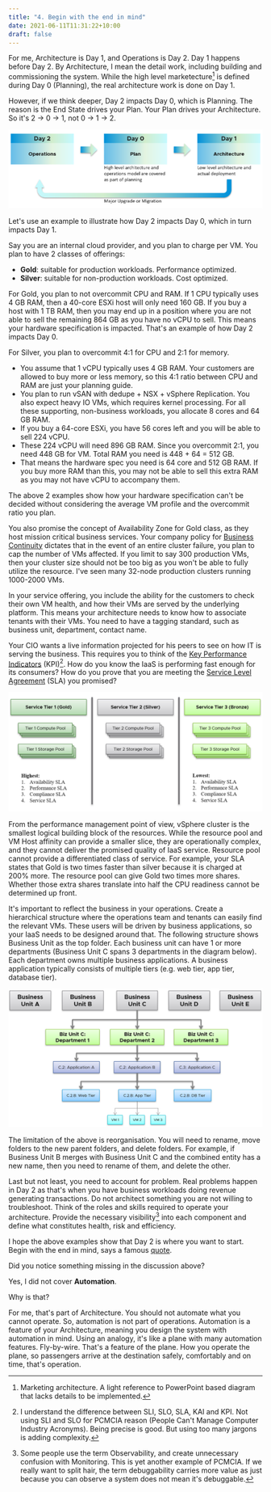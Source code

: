 ```yaml
---
title: "4. Begin with the end in mind"
date: 2021-06-11T11:31:22+10:00
draft: false
---
```


For me, Architecture is Day 1, and Operations is Day 2. Day 1 happens before Day 2. By Architecture, I mean the detail work, including building and commissioning the system. While the high level marketecture[^1] is defined during Day 0 (Planning), the real architecture work is done on Day 1.

However, if we think deeper, Day 2 impacts Day 0, which is Planning. The reason is the End State drives your Plan. Your Plan drives your Architecture. So it's 2 -> 0 -> 1, not 0 -> 1 -> 2.

![day 0, day 1, day 2 flow diagram](1.1.4-fig-1.png)

Let's use an example to illustrate how Day 2 impacts Day 0, which in turn impacts Day 1.

Say you are an internal cloud provider, and you plan to charge per VM. You plan to have 2 classes of offerings:

- **Gold**: suitable for production workloads. Performance optimized.
- **Silver**: suitable for non-production workloads. Cost optimized.

For Gold, you plan to not overcommit CPU and RAM. If 1 CPU typically uses 4 GB RAM, then a 40-core ESXi host will only need 160 GB. If you buy a host with 1 TB RAM, then you may end up in a position where you are not able to sell the remaining 864 GB as you have no vCPU to sell. This means your hardware specification is impacted. That's an example of how Day 2 impacts Day 0.

For Silver, you plan to overcommit 4:1 for CPU and 2:1 for memory.

- You assume that 1 vCPU typically uses 4 GB RAM. Your customers are allowed to buy more or less memory, so this 4:1 ratio between CPU and RAM are just your planning guide.
- You plan to run vSAN with dedupe + NSX + vSphere Replication. You also expect heavy IO VMs, which requires kernel processing. For all these supporting, non-business workloads, you allocate 8 cores and 64 GB RAM.
- If you buy a 64-core ESXi, you have 56 cores left and you will be able to sell 224 vCPU.
- These 224 vCPU will need 896 GB RAM. Since you overcommit 2:1, you need 448 GB for VM. Total RAM you need is 448 + 64 = 512 GB.
- That means the hardware spec you need is 64 core and 512 GB RAM. If you buy more RAM than this, you may not be able to sell this extra RAM as you may not have vCPU to accompany them.

The above 2 examples show how your hardware specification can't be decided without considering the average VM profile and the overcommit ratio you plan.

You also promise the concept of Availability Zone for Gold class, as they host mission critical business services. Your company policy for [Business Continuity](https://en.wikipedia.org/wiki/Business_continuity_planning) dictates that in the event of an entire cluster failure, you plan to cap the number of VMs affected. If you limit to say 300 production VMs, then your cluster size should not be too big as you won't be able to fully utilize the resource. I've seen many 32-node production clusters running 1000-2000 VMs.

In your service offering, you include the ability for the customers to check their own VM health, and how their VMs are served by the underlying platform. This means your architecture needs to know how to associate tenants with their VMs. You need to have a tagging standard, such as business unit, department, contact name.

Your CIO wants a live information projected for his peers to see on how IT is serving the business. This requires you to think of the [Key Performance Indicators](/operations-management/chapter-1-overview/1.1.8-pillar-vs-process/) (KPI)[^2]. How do you know the IaaS is performing fast enough for its consumers? How do you prove that you are meeting the [Service Level Agreement](/operations-management/chapter-1-overview/1.1.7-service-level-agreement/) (SLA) you promised?

![Figure of service tiers](1.1.4-fig-2.png)

From the performance management point of view, vSphere cluster is the smallest logical building block of the resources. While the resource pool and VM Host affinity can provide a smaller slice, they are operationally complex, and they cannot deliver the promised quality of IaaS service. Resource pool cannot provide a differentiated class of service. For example, your SLA states that Gold is two times faster than silver because it is charged at 200% more. The resource pool can give Gold two times more shares. Whether those extra shares translate into half the CPU readiness cannot be determined up front.

It's important to reflect the business in your operations. Create a hierarchical structure where the operations team and tenants can easily find the relevant VMs. These users will be driven by business applications, so your IaaS needs to be designed around that. The following structure shows Business Unit as the top folder. Each business unit can have 1 or more departments (Business Unit C spans 3 departments in the diagram below). Each department owns multiple business applications. A business application typically consists of multiple tiers (e.g. web tier, app tier, database tier).

![breakdown of departments and service tiers](1.1.4-fig-3.png)

The limitation of the above is reorganisation. You will need to rename, move folders to the new parent folders, and delete folders. For example, if Business Unit B merges with Business Unit C and the combined entity has a new name, then you need to rename of them, and delete the other.

Last but not least, you need to account for problem. Real problems happen in Day 2 as that's when you have business workloads doing revenue generating transactions. Do not architect something you are not willing to troubleshoot. Think of the roles and skills required to operate your architecture. Provide the necessary visibility[^3] into each component and define what constitutes health, risk and efficiency.

I hope the above examples show that Day 2 is where you want to start. Begin with the end in mind, says a famous [quote](https://www.franklincovey.com/the-7-habits/habit-2/).

Did you notice something missing in the discussion above?

Yes, I did not cover **Automation**.

Why is that?

For me, that's part of Architecture. You should not automate what you cannot operate. So, automation is not part of operations. Automation is a feature of your Architecture, meaning you design the system with automation in mind. Using an analogy, it's like a plane with many automation features. Fly-by-wire. That's a feature of the plane. How you operate the plane, so passengers arrive at the destination safely, comfortably and on time, that's operation.

[^1]: Marketing architecture. A light reference to PowerPoint based diagram that lacks details to be implemented.
[^2]: I understand the difference between SLI, SLO, SLA, KAI and KPI. Not using SLI and SLO for PCMCIA reason (People Can't Manage Computer Industry Acronyms). Being precise is good. But using too many jargons is adding complexity.
[^3]: Some people use the term Observability, and create unnecessary confusion with Monitoring. This is yet another example of PCMCIA. If we really want to split hair, the term debuggability carries more value as just because you can observe a system does not mean it's debuggable.